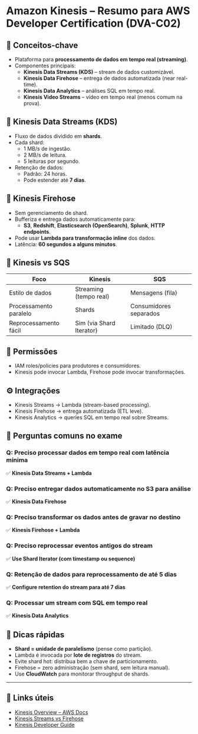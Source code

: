 # Amazon Kinesis – Resumo para AWS Developer Certification (DVA-C02)

## 🧠 Conceitos-chave
- Plataforma para **processamento de dados em tempo real (streaming)**.
- Componentes principais:
  - **Kinesis Data Streams (KDS)** – stream de dados customizável.
  - **Kinesis Data Firehose** – entrega de dados automatizada (near real-time).
  - **Kinesis Data Analytics** – análises SQL em tempo real.
  - **Kinesis Video Streams** – vídeo em tempo real (menos comum na prova).

## 🔁 Kinesis Data Streams (KDS)
- Fluxo de dados dividido em **shards**.
- Cada shard:
  - 1 MB/s de ingestão.
  - 2 MB/s de leitura.
  - 5 leituras por segundo.
- Retenção de dados:
  - Padrão: 24 horas.
  - Pode estender até **7 dias**.

## 🚚 Kinesis Firehose
- Sem gerenciamento de shard.
- Bufferiza e entrega dados automaticamente para:
  - **S3**, **Redshift**, **Elasticsearch (OpenSearch)**, **Splunk**, **HTTP endpoints**.
- Pode usar **Lambda para transformação inline** dos dados.
- Latência: **60 segundos a alguns minutos**.

## 🧠 Kinesis vs SQS
| Foco                     | Kinesis                      | SQS                      |
|--------------------------|------------------------------|--------------------------|
| Estilo de dados          | Streaming (tempo real)       | Mensagens (fila)         |
| Processamento paralelo   | Shards                       | Consumidores separados   |
| Reprocessamento fácil    | Sim (via Shard Iterator)     | Limitado (DLQ)           |

## 🔐 Permissões
- IAM roles/policies para produtores e consumidores.
- Kinesis pode invocar Lambda, Firehose pode invocar transformações.

## ⚙️ Integrações
- Kinesis Streams → Lambda (stream-based processing).
- Kinesis Firehose → entrega automatizada (ETL leve).
- Kinesis Analytics → queries SQL em tempo real sobre Streams.

## 🧪 Perguntas comuns no exame

### Q: Preciso processar dados em tempo real com latência mínima
✅ **Kinesis Data Streams + Lambda**

### Q: Preciso entregar dados automaticamente no S3 para análise
✅ **Kinesis Data Firehose**

### Q: Preciso transformar os dados antes de gravar no destino
✅ **Kinesis Firehose + Lambda**

### Q: Preciso reprocessar eventos antigos do stream
✅ **Use Shard Iterator (com timestamp ou sequence)**

### Q: Retenção de dados para reprocessamento de até 5 dias
✅ **Configure retention do stream para até 7 dias**

### Q: Processar um stream com SQL em tempo real
✅ **Kinesis Data Analytics**

## 📌 Dicas rápidas
- **Shard = unidade de paralelismo** (pense como partição).
- Lambda é invocada por **lote de registros** do stream.
- Evite shard hot: distribua bem a chave de particionamento.
- Firehose = zero administração (sem shard, sem leitura manual).
- Use **CloudWatch** para monitorar throughput de shards.

---

## 🔗 Links úteis
- [Kinesis Overview – AWS Docs](https://docs.aws.amazon.com/streams/latest/dev/introduction.html)
- [Kinesis Streams vs Firehose](https://docs.aws.amazon.com/firehose/latest/dev/delivery-stream.html)
- [Kinesis Developer Guide](https://docs.aws.amazon.com/streams/latest/dev/developing-producers-consumers.html)


